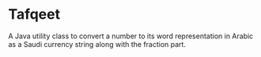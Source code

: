 # Tafqeet
A Java utility class to convert a number to its word representation in Arabic as a Saudi currency string along with the fraction part.
